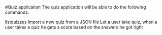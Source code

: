 #Quiz application 
The quiz application will be able to do the following commands:

listquizzes
Import a new quiz from a JSON file
Let a user take quiz, when a user takes a quiz he gets a score based on the answers he got right
